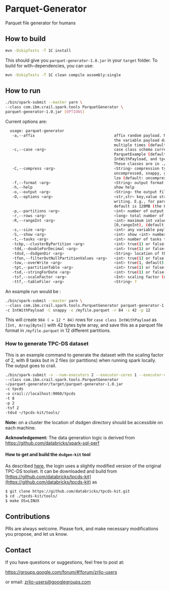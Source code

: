 # Parquet-Generator 
Parquet file generator for humans

## How to build
```bash
mvn -DskipTests -T 1C install
```

This should give you `parquet-generator-1.0.jar` in your `target` folder.
To build for with-dependencies, you can use: 
```bash
mvn -DskipTests -T 1C clean compile assembly:single
```

## How to run
```bash
./bin/spark-submit --master yarn \ 
--class com.ibm.crail.spark.tools ParquetGenerator \ 
parquet-generator-1.0.jar [OPTIONS]
```

Current options are: 
```bash  
  usage: parquet-generator
   -a,--affix                                   affix random payload. Means that in each instance of worker, 
                                                the variable payload data will be generated once, and used
                                                multiple times (default false)
   -c,--case <arg>                              case class schema currently supported are:
                                                ParquetExample (default),
                                                IntWithPayload, and tpcds.
                                                These classes are in ./schema/ in src.
   -C,--compress <arg>                          <String> compression type, valid values are:
                                                uncompressed, snappy, gzip,
                                                lzo (default: uncompressed)
   -f,--format <arg>                            <String> output format type (e.g., parquet (default), csv, etc.)
   -h,--help                                    show help
   -o,--output <arg>                            <String> the output file name (default: /ParqGenOutput.parquet)
   -O,--options <arg>                           <str,str> key,value strings that will be passed to the data source of spark in
                                                writing. E.g., for parquet you may want to re-consider parquet.block.size. The
                                                default is 128MB (the HDFS block size).
   -p,--partitions <arg>                        <int> number of output partitions (default: 1)
   -r,--rows <arg>                              <long> total number of rows (default: 10)
   -R,--rangeInt <arg>                          <int> maximum int value, value for any Int column will be generated between
                                                [0,rangeInt), (default: 2147483647)
   -s,--size <arg>                              <int> any variable payload size, string or payload in IntPayload (default: 100)
   -S,--show <arg>                              <int> show <int> number of rows (default: 0, zero means do not show)
   -t,--tasks <arg>                             <int> number of tasks to generate this data (default: 1)
   -tcbp,--clusterByPartition <arg>             <int> true(1) or false(0, default), pass the int
   -tdd,--doubleForDecimal <arg>                <int> true(1) or false(0, default), pass the int
   -tdsd,--dsdgenDir <arg>                      <String> location of the dsdgen tool
   -tfon,--filterOutNullPartitionValues <arg>   <int> true(1) or false (0, default), pass the int
   -tow,--overWrite <arg>                       <int> true(1, default) or false(0), pass the int
   -tpt,--partitionTable <arg>                  <int> true(1) or false(0, default), pass the int
   -tsd,--stringForDate <arg>                   <int> true(1) or false(0, default), pass the int
   -tsf,--scaleFactor <arg>                     <Int> scaling factor (default: 1) 
   -ttf,--tableFiler <arg>                      <String> ?
```
An example run would be : 
```bash 
./bin/spark-submit --master yarn \
--class com.ibm.crail.spark.tools.ParquetGenerator parquet-generator-1.0.jar \
-c IntWithPayload -C snappy -o /myfile.parquet -r 84 -s 42 -p 12
```
This will create `984 ( = 12 * 84)` rows for `case class IntWithPayload` as 
`[Int, Array[Byte]]` with 42 bytes byte array, and save this as a parquet file 
format in `/myfile.parquet` in 12 different partitions. 

### How to generate TPC-DS dataset
 This is an example command to generate the dataset with the scaling factor of 2, with 8 tasks but in 2 files 
 (or partitions) when running spark locally. The output goes to crail. 
  
```bash
./bin/spark-submit -v --num-executors 2 --executor-cores 1 --executor-memory 1G --driver-memory 1G --master local 
--class com.ibm.crail.spark.tools.ParquetGenerator 
~/parquet-generator/target/parquet-generator-1.0.jar 
-c tpcds 
-o crail://localhost:9060/tpcds 
-t 8 
-p 2
-tsf 2 
-tdsd ~/tpcds-kit/tools/
```
**Note:** on a cluster the location of dsdgen directory should be accessible on each machine.   

**Acknowledgement:** The data generation logic is derived from https://github.com/databricks/spark-sql-perf

#### How to get and build the `dsdgen-kit` tool 
As described [here](https://github.com/databricks/spark-sql-perf#setup-a-benchmark), the login uses a slightly modified version of the original TPC-DS toolset. It can be downloaded and build from 
 [https://github.com/databricks/tpcds-kit](https://github.com/databricks/tpcds-kit) as
 
```bash
$ git clone https://github.com/databricks/tpcds-kit.git
$ cd ./tpcds-kit/tools/
$ make OS=LINUX
```

## Contributions

PRs are always welcome. Please fork, and make necessary modifications 
you propose, and let us know. 

## Contact 

If you have questions or suggestions, feel free to post at:

https://groups.google.com/forum/#!forum/zrlio-users

or email: zrlio-users@googlegroups.com
